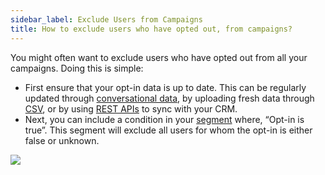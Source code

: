 ```yaml
---
sidebar_label: Exclude Users from Campaigns
title: How to exclude users who have opted out, from campaigns?
---
```


You might often want to exclude users who have opted out from all your campaigns. Doing this is simple:

- First ensure that your opt-in data is up to date. This can be regularly updated through [conversational data](/docs/platform_concepts/engagement/cdp/user_data/conv_in_builder), by uploading fresh data through [CSV](/docs/platform_concepts/engagement/cdp/user_data/import_users), or by using [REST APIs](/docs/platform_concepts/engagement/cdp/enriching_user_profiles/send_user_data_event_rest_api) to sync with your CRM.
- Next, you can include a condition in your [segment](https://docs.yellow.ai/docs/platform_concepts/engagement/cdp/user_data/targeted_segments/) where, “Opt-in is true”. This segment will exclude all users for whom the opt-in is either false or unknown.

![](https://i.imgur.com/xr4X98S.png)
